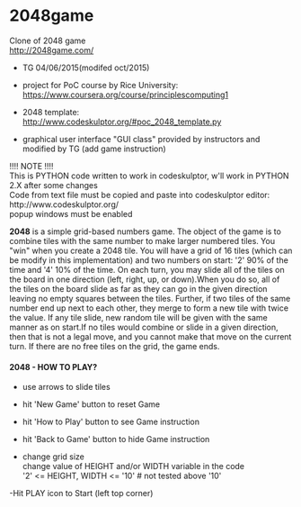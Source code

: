 # 2048game

Clone of 2048 game<br>
http://2048game.com/<br>

- TG 04/06/2015(modifed oct/2015)<br>

- project for PoC course by Rice University:<br>
https://www.coursera.org/course/principlescomputing1<br>
- 2048 template:<br>
http://www.codeskulptor.org/#poc_2048_template.py<br>

- graphical user interface "GUI class" provided by instructors and modified by TG (add game instruction)<br>

<p>
!!!! NOTE !!!!<br>
This is PYTHON code written to work in codeskulptor, w'll work in PYTHON 2.X after some changes<br>
Code from text file must be copied and paste into codeskulptor editor: http://www.codeskulptor.org/<br>
popup windows must be enabled
</p>

<p>
<strong>2048</strong> is a simple grid-based numbers game. 
The object of the game is to combine tiles with the same
number to make larger numbered tiles. You "win" when you 
create a 2048 tile.
You will have a grid of 16 tiles (which can be modify 
in this implementation) and two numbers on start: '2' 90% 
of the time and '4' 10% of the time. On each turn, you may 
slide all of the tiles on the board in one direction 
(left, right, up, or down).When you do so, all of the 
tiles on the board slide as far as they can go in the 
given direction leaving no empty squares between the tiles.
Further, if two tiles of the same number end up next to 
each other, they merge to form a new tile with twice the 
value. If any tile slide, new random tile will be given 
with the same manner as on start.If no tiles would combine
or slide in a given direction, then that is not a legal 
move, and you cannot make that move on the current turn.
If there are no free tiles on the grid, the game ends.
</p>

<h4>2048 - HOW TO PLAY?</h4>

- use arrows to slide tiles
- hit 'New Game' button to reset Game
- hit 'How to Play' button to see Game instruction
- hit 'Back to Game' button to hide Game instruction<br>

- change grid size<br>
change value of HEIGHT and/or WIDTH variable in the code<br>
'2' <= HEIGHT, WIDTH <= '10' # not tested above '10'<br>

-Hit PLAY icon to Start (left top corner)
